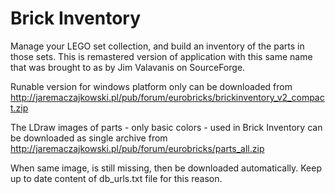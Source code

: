 # Brick Inventory
Manage your LEGO set collection, and build an inventory of the parts in those sets.
This is remastered version of application with this same name that was brought to as by Jim Valavanis on SourceForge.

Runable version for windows platform only can be downloaded from http://jaremaczajkowski.pl/pub/forum/eurobricks/brickinventory_v2_compact.zip

The LDraw images of parts - only basic colors - used in Brick Inventory can be downloaded as single archive from http://jaremaczajkowski.pl/pub/forum/eurobricks/parts_all.zip

When same image, is still missing, then be downloaded automatically. Keep up to date content of db_urls.txt file for this reason.
